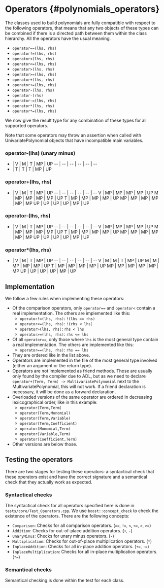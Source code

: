 # Operators {#polynomials_operators}

The classes used to build polynomials are fully compatible with respect to the following operators, that means that any two objects of these types can be combined if there is a directed path between them within the class hierarchy.
All the operators have the usual meaning.

- `operator==(lhs, rhs)`
- `operator!=(lhs, rhs)`
- `operator<(lhs, rhs)`
- `operator<=(lhs, rhs)`
- `operator>(lhs, rhs)`
- `operator>=(lhs, rhs)`
- `operator+(lhs, rhs)`
- `operator+=(lhs, rhs)`
- `operator-(lhs, rhs)`
- `operator-(rhs)`
- `operator-=(lhs, rhs)`
- `operator*(lhs, rhs)`
- `operator*=(lhs, rhs)`

We now give the result type for any combination of these types for all supported operators.

Note that some operators may throw an assertion when called with UnivariatePolynomial objects that have incompatible main variables.

### operator-(lhs) (unary minus)
-  | V  | M  | T  | MP | UP
-- | -- | -- | -- | -- | --
-  | T  | T  | T  | MP | UP

### operator+(lhs, rhs)
+  | V  | M  | T  | MP | UP
-- | -- | -- | -- | -- | --
V  | MP | MP | MP | MP | UP
M  | MP | MP | MP | MP | UP
T  | MP | MP | MP | MP | UP
MP | MP | MP | MP | MP | MP
UP | UP | UP | UP | MP | UP

### operator-(lhs, rhs)
-  | V  | M  | T  | MP | UP
-- | -- | -- | -- | -- | --
V  | MP | MP | MP | MP | UP
M  | MP | MP | MP | MP | UP
T  | MP | MP | MP | MP | UP
MP | MP | MP | MP | MP | MP
UP | UP | UP | UP | MP | UP

### operator*(lhs, rhs)
*  | V  | M  | T  | MP | UP
-- | -- | -- | -- | -- | --
V  | M  | M  | T  | MP | UP
M  | M  | MP | MP | MP | UP
T  | MP | MP | MP | MP | UP
MP | MP | MP | MP | MP | MP
UP | UP | UP | UP | MP | UP

## Implementation
We follow a few rules when implementing these operators:
- Of the comparison operators, only `operator==` and `operator<` contain a real implementation. The others are implemented like this:
  - `operator!=(lhs, rhs)`: `!(lhs == rhs)`
  - `operator<=(lhs, rhs)`: `!(rhs < lhs)`
  - `operator>(lhs, rhs)`: `rhs < lhs`
  - `operator>=(lhs, rhs)`: `rhs <= lhs`
- Of all `operator==`, only those where `lhs` is the most general type contain a real implementation. The others are implemented like this:
  - `operator==(lhs, rhs)`: `rhs == lhs`
- They are ordered like in the list above.
- Operators are implemented in the file of the most general type involved (either an argument or the return type).
- Operators are not implemented as friend methods. Those are usually only found by the compiler due to ADL, but as we need to declare `operator+(Term, Term) -> MultivariatePolynomial` next to the MultivariatePolynomial, this will not work. If a friend declaration is necessary, it will be done as a forward declaration.
- Overloaded versions of the same operator are ordered in decreasing lexicographical order, like in this example:
  - `operator(Term,Term)`
  - `operator(Term,Monomial)`
  - `operator(Term,Variable)`
  - `operator(Term,Coefficient)`
  - `operator(Monomial,Term)`
  - `operator(Variable,Term)`
  - `operator(Coefficient,Term)`
- Other versions are below those.

## Testing the operators
There are two stages for testing these operators: a syntactical check that these operators exist and have the correct signature and a semantical check that they actually work as expected.

### Syntactical checks
The syntactical check for all operators specified here is done in `tests/core/Test_Operators.cpp`.
We use `boost::concept_check` to check the existence of the operators. There are the following concepts:

- `Comparison`: Checks for all comparison operators. (`==`, `!=`, `<`, `<=`, `>`, `>=`)
- `Addition`: Checks for out-of-place addition operators. (`+`, `-`)
- `UnaryMinus`: Checks for unary minus operators. (`-`)
- `Multiplication`: Checks for out-of-place multiplication operators. (`*`)
- `InplaceAddition`: Checks for all in-place addition operators. (`+=`, `-=`)
- `InplaceMultiplication`: Checks for all in-place multiplication operators. (`*=`)

### Semantical checks
Semantical checking is done within the test for each class.